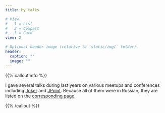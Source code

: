 ```yaml
---
title: My talks

# View.
#   1 = List
#   2 = Compact
#   3 = Card
view: 2

# Optional header image (relative to `static/img/` folder).
header:
  caption: ""
  image: ""
---
```

{{% callout info %}}

I gave several talks during last years on various meetups and conferences including [Joker](https://jokerconf.com/en/) and [JPoint](https://jpoint.ru/en/). Because all of them were in&nbsp;Russian, they are listed on the [corresponding page](/talk).

{{% /callout %}}